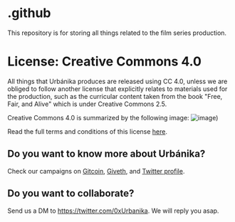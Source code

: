 # .github
This repository is for storing all things related to the film series production.

# License: Creative Commons 4.0
All things that Urbánika produces are released using CC 4.0, unless we are obliged to follow another license that explicitly relates to materials used for the production, such as the curricular content taken from the book "Free, Fair, and Alive" which is under Creative Commons 2.5.

Creative Commons 4.0 is summarized by the following image:
![image](https://user-images.githubusercontent.com/58118538/171034691-c6e4735a-a9d9-4c34-85bf-cfbaa73a3eda.png))

Read the full terms and conditions of this license [here]([url](https://creativecommons.org/licenses/by/4.0/legalcode)).

## Do you want to know more about Urbánika?
Check our campaigns on [Gitcoin]([url](https://gitcoin.co/grants/5090/ourverse-and-the-solarpunk-awakening)), [Giveth]([url](https://giveth.io/project/OurVerse-and-the-SolarPunk-awakening-0)), and [Twitter profile]([url](https://twitter.com/0xUrbanika)).

## Do you want to collaborate?
Send us a DM to https://twitter.com/0xUrbanika. We will reply you asap.
